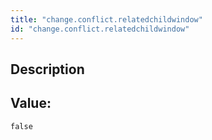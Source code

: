 ```yaml
---
title: "change.conflict.relatedchildwindow"
id: "change.conflict.relatedchildwindow"
---
```

## Description



## Value: 
```
false
```